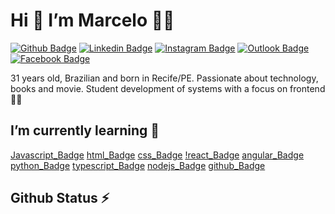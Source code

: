 # Hi 👋 I’m Marcelo :man_student:

[![Github Badge](https://img.shields.io/badge/-Github-000?style=flat-square&logo=Github&logoColor=white)](https://github.com/marcelogomes90) [![Linkedin Badge](https://img.shields.io/badge/-LinkedIn-blue?style=flat-square&logo=Linkedin&logoColor=white)](https://www.linkedin.com/in/marcelogomes90/) [![Instagram Badge](https://img.shields.io/badge/Instagram-E4405F?style=flat-square&logo=instagram&logoColor=white)](https://www.instagram.com/marcelogomes90/) [![Outlook Badge](https://img.shields.io/badge/Microsoft_Outlook-0078D4?style=flat-square&logo=microsoft-outlook&logoColor=white)](mailto:marcelo.sobrinho@outlook.com) [![Facebook Badge](https://img.shields.io/badge/Facebook-1877F2?style=flat-square&logo=facebook&logoColor=white)](https://www.facebook.com/profile.php?id=100025656512992)<br/>

31 years old, Brazilian and born in Recife/PE. Passionate about technology, books and movie. Student development of systems with a focus on frontend 👨‍💻

## I’m currently learning 🚀

[Javascript_Badge](https://img.shields.io/badge/JavaScript-323330?style=for-the-badge&logo=javascript&logoColor=F7DF1E) [html_Badge](https://img.shields.io/badge/HTML5-E34F26?style=for-the-badge&logo=html5&logoColor=white) [css_Badge](https://img.shields.io/badge/CSS3-1572B6?style=for-the-badge&logo=css3&logoColor=white) [!react_Badge](https://img.shields.io/badge/React-20232A?style=for-the-badge&logo=react&logoColor=61DAFB) [angular_Badge](https://img.shields.io/badge/Angular-DD0031?style=for-the-badge&logo=angular&logoColor=white) [python_Badge](https://img.shields.io/badge/Python-FFD43B?style=for-the-badge&logo=python&logoColor=darkgreen) [typescript_Badge](https://img.shields.io/badge/TypeScript-007ACC?style=for-the-badge&logo=typescript&logoColor=white) [nodejs_Badge](https://img.shields.io/badge/Node.js-339933?style=for-the-badge&logo=nodedotjs&logoColor=white) [github_Badge](https://img.shields.io/badge/GitHub-100000?style=for-the-badge&logo=github&logoColor=white)<br/>

## Github Status ⚡






